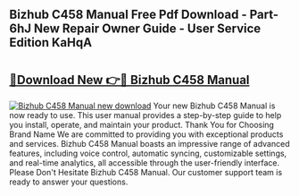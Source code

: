 ## Bizhub C458 Manual Free Pdf Download - Part-6hJ New Repair Owner Guide - User Service Edition KaHqA

# <h2><a href="http://bc16012.oget.top/?id=Bizhub+C458+Manual">🔗Download New 👉🔴 Bizhub C458 Manual</a></h2>

[![Bizhub C458 Manual new download](https://i.imgur.com/5g1atiW.png)](http://bc16012.oget.top/?id=Bizhub+C458+Manual)
Your new Bizhub C458 Manual is now ready to use. This user manual provides a step-by-step guide to help you install, operate, and maintain your product. Thank You for Choosing Brand Name We are committed to providing you with exceptional products and services. Bizhub C458 Manual boasts an impressive range of advanced features, including voice control, automatic syncing, customizable settings, and real-time analytics, all accessible through the user-friendly interface. Please Don't Hesitate Bizhub C458 Manual. Our customer support team is ready to answer your questions.
